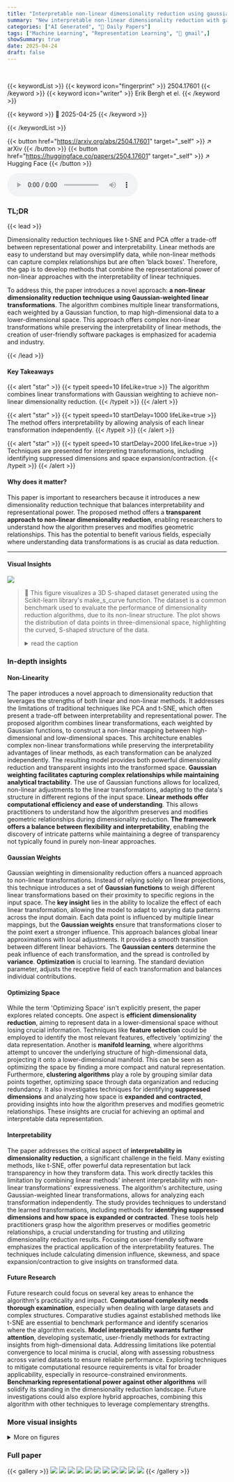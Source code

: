 ```yaml
---
title: "Interpretable non-linear dimensionality reduction using gaussian weighted linear transformation"
summary: "New interpretable non-linear dimensionality reduction with gaussian weighted linear transformation preserves the best of linear and non-linear methods."
categories: ["AI Generated", "🤗 Daily Papers"]
tags: ["Machine Learning", "Representation Learning", "🏢 gmail",]
showSummary: true
date: 2025-04-24
draft: false
---
```


<br>

{{< keywordList >}}
{{< keyword icon="fingerprint" >}} 2504.17601 {{< /keyword >}}
{{< keyword icon="writer" >}} Erik Bergh et el. {{< /keyword >}}
 
{{< keyword >}} 🤗 2025-04-25 {{< /keyword >}}
 
{{< /keywordList >}}

{{< button href="https://arxiv.org/abs/2504.17601" target="_self" >}}
↗ arXiv
{{< /button >}}
{{< button href="https://huggingface.co/papers/2504.17601" target="_self" >}}
↗ Hugging Face
{{< /button >}}



<audio controls>
    <source src="https://ai-paper-reviewer.com/2504.17601/podcast.wav" type="audio/wav">
    Your browser does not support the audio element.
</audio>


### TL;DR


{{< lead >}}

Dimensionality reduction techniques like t-SNE and PCA offer a trade-off between representational power and interpretability. Linear methods are easy to understand but may oversimplify data, while non-linear methods can capture complex relationships but are often 'black boxes'. Therefore, the gap is to develop methods that combine the representational power of non-linear approaches with the interpretability of linear techniques.



To address this, the paper introduces a novel approach: **a non-linear dimensionality reduction technique using Gaussian-weighted linear transformations**. The algorithm combines multiple linear transformations, each weighted by a Gaussian function, to map high-dimensional data to a lower-dimensional space. This approach offers complex non-linear transformations while preserving the interpretability of linear methods, the creation of user-friendly software packages is emphasized for academia and industry.

{{< /lead >}}


#### Key Takeaways

{{< alert "star" >}}
{{< typeit speed=10 lifeLike=true >}} The algorithm combines linear transformations with Gaussian weighting to achieve non-linear dimensionality reduction. {{< /typeit >}}
{{< /alert >}}

{{< alert "star" >}}
{{< typeit speed=10 startDelay=1000 lifeLike=true >}} The method offers interpretability by allowing analysis of each linear transformation independently. {{< /typeit >}}
{{< /alert >}}

{{< alert "star" >}}
{{< typeit speed=10 startDelay=2000 lifeLike=true >}} Techniques are presented for interpreting transformations, including identifying suppressed dimensions and space expansion/contraction. {{< /typeit >}}
{{< /alert >}}

#### Why does it matter?
This paper is important to researchers because it introduces a new dimensionality reduction technique that balances interpretability and representational power. The proposed method offers a **transparent approach to non-linear dimensionality reduction**, enabling researchers to understand how the algorithm preserves and modifies geometric relationships. This has the potential to benefit various fields, especially where understanding data transformations is as crucial as data reduction.

------
#### Visual Insights



![](https://arxiv.org/html/2504.17601/extracted/6386749/imgs/s.jpg)

> 🔼 This figure visualizes a 3D S-shaped dataset generated using the Scikit-learn library's make_s_curve function.  The dataset is a common benchmark used to evaluate the performance of dimensionality reduction algorithms, due to its non-linear structure. The plot shows the distribution of data points in three-dimensional space, highlighting the curved, S-shaped structure of the data.
> <details>
> <summary>read the caption</summary>
> Figure 1: Visualization of a dataset generated using Scikit-learn’s make_s_curve.
> </details>







### In-depth insights


#### Non-Linearity
The paper introduces a novel approach to dimensionality reduction that leverages the strengths of both linear and non-linear methods. It addresses the limitations of traditional techniques like PCA and t-SNE, which often present a trade-off between interpretability and representational power. The proposed algorithm combines linear transformations, each weighted by Gaussian functions, to construct a non-linear mapping between high-dimensional and low-dimensional spaces. This architecture enables complex non-linear transformations while preserving the interpretability advantages of linear methods, as each transformation can be analyzed independently. The resulting model provides both powerful dimensionality reduction and transparent insights into the transformed space. **Gaussian weighting facilitates capturing complex relationships while maintaining analytical tractability**. The use of Gaussian functions allows for localized, non-linear adjustments to the linear transformations, adapting to the data's structure in different regions of the input space. **Linear methods offer computational efficiency and ease of understanding**. This allows practitioners to understand how the algorithm preserves and modifies geometric relationships during dimensionality reduction. **The framework offers a balance between flexibility and interpretability**, enabling the discovery of intricate patterns while maintaining a degree of transparency not typically found in purely non-linear approaches.

#### Gaussian Weights
Gaussian weighting in dimensionality reduction offers a nuanced approach to non-linear transformations. Instead of relying solely on linear projections, this technique introduces a set of **Gaussian functions** to weigh different linear transformations based on their proximity to specific regions in the input space. The **key insight** lies in the ability to localize the effect of each linear transformation, allowing the model to adapt to varying data patterns across the input domain.  Each data point is influenced by multiple linear mappings, but the **Gaussian weights** ensure that transformations closer to the point exert a stronger influence.  This approach balances global linear approximations with local adjustments. It provides a smooth transition between different linear behaviors. The **Gaussian centers** determine the peak influence of each transformation, and the spread is controlled by **variance**. **Optimization** is crucial to learning. The standard deviation parameter, adjusts the receptive field of each transformation and balances individual contributions.

#### Optimizing Space
While the term 'Optimizing Space' isn't explicitly present, the paper explores related concepts. One aspect is **efficient dimensionality reduction**, aiming to represent data in a lower-dimensional space without losing crucial information. Techniques like **feature selection** could be employed to identify the most relevant features, effectively 'optimizing' the data representation. Another is **manifold learning**, where algorithms attempt to uncover the underlying structure of high-dimensional data, projecting it onto a lower-dimensional manifold. This can be seen as optimizing the space by finding a more compact and natural representation. Furthermore, **clustering algorithms** play a role by grouping similar data points together, optimizing space through data organization and reducing redundancy. It also investigates techniques for identifying **suppressed dimensions** and analyzing how space is **expanded and contracted**, providing insights into how the algorithm preserves and modifies geometric relationships. These insights are crucial for achieving an optimal and interpretable data representation.

#### Interpretability
The paper addresses the critical aspect of **interpretability in dimensionality reduction**, a significant challenge in the field. Many existing methods, like t-SNE, offer powerful data representation but lack transparency in how they transform data. This work directly tackles this limitation by combining linear methods' inherent interpretability with non-linear transformations' expressiveness. The algorithm's architecture, using Gaussian-weighted linear transformations, allows for analyzing each transformation independently. The study provides techniques to understand the learned transformations, including methods for **identifying suppressed dimensions and how space is expanded or contracted**. These tools help practitioners grasp how the algorithm preserves or modifies geometric relationships, a crucial understanding for trusting and utilizing dimensionality reduction results. Focusing on user-friendly software emphasizes the practical application of the interpretability features. The techniques include calculating dimension influence, skewness, and space expansion/contraction to give insights on transformed data. 

#### Future Research
Future research could focus on several key areas to enhance the algorithm's practicality and impact. **Computational complexity needs thorough examination**, especially when dealing with large datasets and complex structures. Comparative studies against established methods like t-SNE are essential to benchmark performance and identify scenarios where the algorithm excels. **Model interpretability warrants further attention**, developing systematic, user-friendly methods for extracting insights from high-dimensional data. Addressing limitations like potential convergence to local minima is crucial, along with assessing robustness across varied datasets to ensure reliable performance. Exploring techniques to mitigate computational resource requirements is vital for broader applicability, especially in resource-constrained environments. **Benchmarking representational power against other algorithms** will solidify its standing in the dimensionality reduction landscape. Future investigations could also explore hybrid approaches, combining this algorithm with other techniques to leverage complementary strengths.


### More visual insights

<details>
<summary>More on figures
</summary>


![](https://arxiv.org/html/2504.17601/extracted/6386749/imgs/first.jpg)

> 🔼 This figure displays the 2D representation of a 3D S-shaped dataset after dimensionality reduction using the proposed algorithm.  Each point in the 2D plot corresponds to a point in the original 3D dataset, showing how the algorithm maps the high-dimensional data into a lower-dimensional space while attempting to preserve the original distances between data points. The plot visually demonstrates the algorithm's ability to reduce dimensionality while maintaining some of the original structure of the data.
> <details>
> <summary>read the caption</summary>
> Figure 2: The data points visualized in the reduced 2D space.
> </details>



![](https://arxiv.org/html/2504.17601/extracted/6386749/imgs/influence.jpg)

> 🔼 This figure visualizes the influence of the original y-dimension on the reduced 2D space. The background heatmap represents the values of  𝑤¯(𝑝)𝑗=2, which quantifies the contribution of the original y-dimension at each point (p) in the reduced space. The color intensity indicates the strength of the y-dimension's influence at that location.  Data points from the reduced 2D space are overlaid on this heatmap; each point's color corresponds to its original y-value in the 3D space. This allows for a visual comparison of how the y-dimension's influence varies across the reduced space and its relationship to the data point distribution.
> <details>
> <summary>read the caption</summary>
> Figure 3: The values w¯⁢(p)j=2¯𝑤subscript𝑝𝑗2\bar{w}(p)_{j=2}over¯ start_ARG italic_w end_ARG ( italic_p ) start_POSTSUBSCRIPT italic_j = 2 end_POSTSUBSCRIPT, corresponding to the original y-dimension, are shown as the background. The data points in the reduced space are plotted on top, with the point colors corresponding to their original y-values.
> </details>



![](https://arxiv.org/html/2504.17601/extracted/6386749/imgs/skewed.jpg)

> 🔼 Figure 4 visualizes the variance of influence across different dimensions in the reduced 2D space.  The background heatmap represents the variance of w(p) (influence of each original dimension at point p), calculated across a grid of points in the 2D space. Data points from the reduced space are overlaid on top of this heatmap, allowing for a visual comparison of variance and data distribution.  This helps to show where the influence of the different original dimensions is strongest and weakest in the reduced space.
> <details>
> <summary>read the caption</summary>
> Figure 4: The variance V⁢a⁢r⁢(w¯⁢(p))𝑉𝑎𝑟¯𝑤𝑝Var(\bar{w}(p))italic_V italic_a italic_r ( over¯ start_ARG italic_w end_ARG ( italic_p ) ) over the mesh grid is plotted as the background. Data points in the reduced space are plotted on top.
> </details>



![](https://arxiv.org/html/2504.17601/extracted/6386749/imgs/norm.jpg)

> 🔼 Figure 5 visualizes the expansion and contraction of the reduced 2D space. The background heatmap represents the values of N(p), which quantifies the expansion or contraction at each point p in the reduced space.  A value of N(p) > 1 indicates expansion, while N(p) < 1 indicates contraction. The data points from the reduced space are overlaid on this heatmap for context. This visualization helps understand how the algorithm transforms distances in the original high-dimensional space into the reduced 2D space.
> <details>
> <summary>read the caption</summary>
> Figure 5: The values of N⁢(p)𝑁𝑝N(p)italic_N ( italic_p ) calculated over the mesh grid are shown as the background. Data points in the reduced space are plotted on top.
> </details>



</details>






### Full paper

{{< gallery >}}
<img src="https://ai-paper-reviewer.com/2504.17601/1.png" class="grid-w50 md:grid-w33 xl:grid-w25" />
<img src="https://ai-paper-reviewer.com/2504.17601/2.png" class="grid-w50 md:grid-w33 xl:grid-w25" />
<img src="https://ai-paper-reviewer.com/2504.17601/3.png" class="grid-w50 md:grid-w33 xl:grid-w25" />
<img src="https://ai-paper-reviewer.com/2504.17601/4.png" class="grid-w50 md:grid-w33 xl:grid-w25" />
<img src="https://ai-paper-reviewer.com/2504.17601/5.png" class="grid-w50 md:grid-w33 xl:grid-w25" />
<img src="https://ai-paper-reviewer.com/2504.17601/6.png" class="grid-w50 md:grid-w33 xl:grid-w25" />
<img src="https://ai-paper-reviewer.com/2504.17601/7.png" class="grid-w50 md:grid-w33 xl:grid-w25" />
<img src="https://ai-paper-reviewer.com/2504.17601/8.png" class="grid-w50 md:grid-w33 xl:grid-w25" />
<img src="https://ai-paper-reviewer.com/2504.17601/9.png" class="grid-w50 md:grid-w33 xl:grid-w25" />
<img src="https://ai-paper-reviewer.com/2504.17601/10.png" class="grid-w50 md:grid-w33 xl:grid-w25" />
<img src="https://ai-paper-reviewer.com/2504.17601/11.png" class="grid-w50 md:grid-w33 xl:grid-w25" />
{{< /gallery >}}